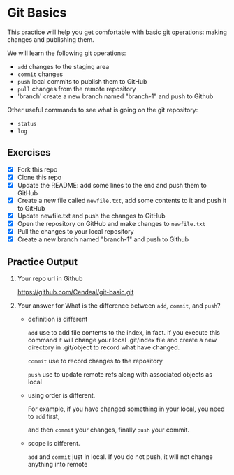 # Git Basics

This practice will help you get comfortable with basic git operations: making changes and publishing them.

We will learn the following git operations:

- `add` changes to the staging area
- `commit` changes
- `push` local commits to publish them to GitHub
- `pull` changes from the remote repository
- 'branch' create a new branch named "branch-1" and push to Github

Other useful commands to see what is going on the git repository:

- `status`
- `log`

## Exercises

- [x] Fork this repo
- [x] Clone this repo
- [x] Update the README: add some lines to the end and push them to GitHub
- [x] Create a new file called `newfile.txt`, add some contents to it and push it to GitHub
- [x] Update newfile.txt and push the changes to GitHub
- [x] Open the repository on GitHub and make changes to `newfile.txt`
- [x] Pull the changes to your local repository
- [x] Create a new branch named "branch-1" and push to Github

## Practice Output 
1. Your repo url in Github

   https://github.com/Cendeal/git-basic.git

2. Your answer for What is the difference between `add`, `commit`, and `push`?

   - definition is different

     `add` use to add file contents to the index, in fact. if you execute this command it will change your local .git/index file and create a new directory in .git/object to record what have changed.

     `commit` use to record changes to the repository

     `push` use to update remote refs along with associated objects as local

   - using order is different.

     For example, if you have changed something in your local, you need to `add` first,

     and then `commit` your changes, finally `push` your commit.

   - scope is different.

     `add` and `commit` just in local. If you do not push, it will not change anything into remote
